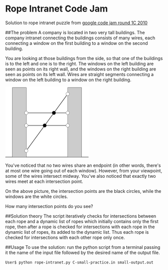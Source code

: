# Rope Intranet Code Jam
Solution to rope intranet puzzle from [google code jam round 1C 2010](https://code.google.com/codejam/contest/619102/dashboard)

##The problem
A company is located in two very tall buildings. The company intranet connecting the buildings consists of many wires, each connecting a window on the first building to a window on the second building.

You are looking at those buildings from the side, so that one of the buildings is to the left and one is to the right. The windows on the left building are seen as points on its right wall, and the windows on the right building are seen as points on its left wall. Wires are straight segments connecting a window on the left building to a window on the right building.

![Problem image][problem]

[problem]: /rope-intranet-diagram.png "Problem Image"

You've noticed that no two wires share an endpoint (in other words, there's at most one wire going out of each window). However, from your viewpoint, some of the wires intersect midway. You've also noticed that exactly two wires meet at each intersection point.

On the above picture, the intersection points are the black circles, while the windows are the white circles.

How many intersection points do you see?

##Solution theory
The script iteratively checks for intersections between each rope and a dynamic list of ropes which initially contains only the first rope, then after a rope is checked for intersections with each rope in the dynamic list of ropes, its added to the dynamic list. Thus each rope is checked for intersections with each other rope only once.

##Usage
To use the solution: run the python script from a terminal passing it the name of the input file followed by the desired name of the output file.   

```
User$ python rope-intranet.py C-small-practice.in small-output.out
```
